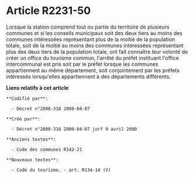 # Article R2231-50

Lorsque la station comprend tout ou partie du territoire de plusieurs communes et si les conseils municipaux soit des deux
tiers au moins des communes intéressées représentant plus de la moitié de la population totale, soit de la moitié au moins
des communes intéressées représentant plus des deux tiers de la population totale, ont fait connaître leur volonté de créer
un office du tourisme commun, l'arrêté du préfet instituant l'office intercommunal est pris soit par le préfet lorsque les
communes appartiennent au même département, soit conjointement par les préfets intéressés lorsqu'elles appartiennent à des
départements différents.

**Liens relatifs à cet article**

	**Codifié par**:

	  - Décret n°2000-318 2000-04-07

	**Créé par**:

	  - Décret n°2000-318 2000-04-07 jorf 9 avril 2000

	**Anciens textes**:

	  - Code des communes R142-21

	**Nouveaux textes**:

	  - Code du tourisme. - art. R134-14 (V)
